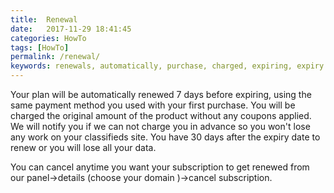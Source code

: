 ```yaml
---
title:  Renewal
date:   2017-11-29 18:41:45
categories: HowTo
tags: [HowTo]
permalink: /renewal/
keywords: renewals, automatically, purchase, charged, expiring, expiry date, cancel, subscriptions
---
```

Your plan will be automatically renewed 7 days before expiring, using the same payment method you used with your first purchase. You will be charged the original amount of the product without any coupons applied. We will notify you if we can not charge you in advance so you won't lose any work on your classifieds site. You have 30 days after the expiry date to renew or you will lose all your data. 

You can cancel anytime you want your subscription to get renewed from our panel->details (choose your domain )->cancel subscription.

